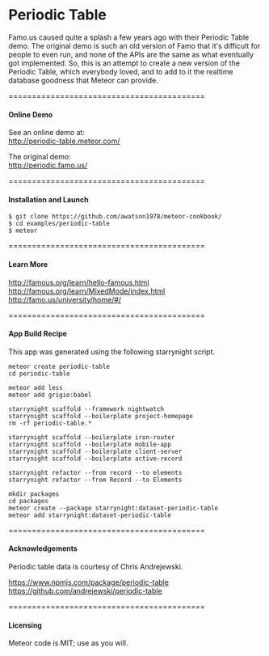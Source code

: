 Periodic Table
===========================================

Famo.us caused quite a splash a few years ago with their Periodic Table demo.  The original demo is such an old version of Famo that it's difficult for people to even run, and none of the APIs are the same as what eventually got implemented.  So, this is an attempt to create a new version of the Periodic Table, which everybody loved, and to add to it the realtime database goodness that Meteor can provide.


==========================================
#### Online Demo  

See an online demo at:  
http://periodic-table.meteor.com/

The original demo:  
http://periodic.famo.us/

==========================================
#### Installation and Launch

````
$ git clone https://github.com/awatson1978/meteor-cookbook/
$ cd examples/periodic-table
$ meteor
````

==========================================
#### Learn More

http://famous.org/learn/hello-famous.html
http://famous.org/learn/MixedMode/index.html
http://famo.us/university/home/#/


==========================================
#### App Build Recipe  

This app was generated using the following starrynight script.  

````
meteor create periodic-table
cd periodic-table

meteor add less
meteor add grigio:babel

starrynight scaffold --framework nightwatch
starrynight scaffold --boilerplate project-homepage
rm -rf periodic-table.*

starrynight scaffold --boilerplate iron-router
starrynight scaffold --boilerplate mobile-app
starrynight scaffold --boilerplate client-server
starrynight scaffold --boilerplate active-record

starrynight refactor --from record --to elements
starrynight refactor --from Record --to Elements

mkdir packages
cd packages
meteor create --package starrynight:dataset-periodic-table
meteor add starrynight:dataset-periodic-table
````


==========================================
#### Acknowledgements

Periodic table data is courtesy of Chris Andrejewski.  

https://www.npmjs.com/package/periodic-table  
https://github.com/andrejewski/periodic-table





==========================================
#### Licensing

Meteor code is MIT; use as you will.  
